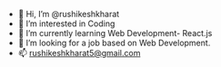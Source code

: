- 👋 Hi, I’m @rushikeshkharat
- 👀 I’m interested in Coding
- 🌱 I’m currently learning Web Development- React.js
- 💞️ I’m looking for a job based on Web Development. 
- 📫 rushikeshkharat5@gmail.com 

<!---
rushikeshkharat/rushikeshkharat is a ✨ special ✨ repository because its `README.md` (this file) appears on your GitHub profile.
You can click the Preview link to take a look at your changes.
--->
